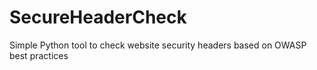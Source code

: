 # SecureHeaderCheck
Simple Python tool to check website security headers based on OWASP best practices
